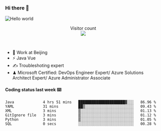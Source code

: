 ### Hi there 👋

<img src="https://raw.githubusercontent.com/sagar-viradiya/sagar-viradiya/master/resources/banner.png" alt="Hello world">
<p align="center"> 
  Visitor count<br/>
  <img src="https://profile-counter.glitch.me/youszoe/count.svg" />
</p>
<br/>

- 🍻 Work at Beijing 
- ⚡ Java Vue
- ✍️ Troubleshoting expert
- ♟  Microsoft Certified: DevOps Engineer Expert/ Azure Solutions Architect Expert/ Azure Administrator Associate

#### Coding status last week ⌨️

<!--START_SECTION:waka-->

```text
Java             4 hrs 51 mins   █████████████████████▓░░░   86.96 %
YAML             31 mins         ██▒░░░░░░░░░░░░░░░░░░░░░░   09.43 %
XML              3 mins          ▒░░░░░░░░░░░░░░░░░░░░░░░░   01.13 %
GitIgnore file   3 mins          ▒░░░░░░░░░░░░░░░░░░░░░░░░   01.12 %
Python           3 mins          ▒░░░░░░░░░░░░░░░░░░░░░░░░   01.05 %
SQL              0 secs          ░░░░░░░░░░░░░░░░░░░░░░░░░   00.28 %
```

<!--END_SECTION:waka-->

<br/>
<center><img src="http://ghchart.rshah.org/409ba5/yousazoe" alt="" /></center>


